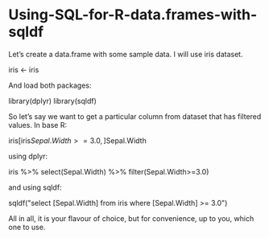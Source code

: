 # Using-SQL-for-R-data.frames-with-sqldf

Let’s create a data.frame with some sample data. I will use iris dataset.

iris <- iris

And load both packages:

library(dplyr)
library(sqldf)

So let’s say we want to get a particular column from dataset that has filtered values. In base R:

iris[iris$Sepal.Width >= 3.0,]$Sepal.Width

using dplyr:

iris %>%
  select(Sepal.Width) %>%
  filter(Sepal.Width>=3.0)

and using sqldf:

sqldf("select [Sepal.Width] from iris
      where
        [Sepal.Width]  >= 3.0")

All in all, it is your flavour of choice, but for convenience, up to you, which one to use.
